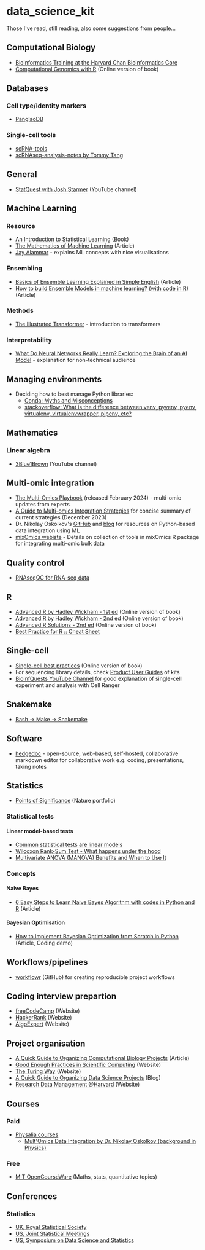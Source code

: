 # data_science_kit 
Those I've read, still reading, also some suggestions from people...

## Computational Biology
  * [Bioinformatics Training at the Harvard Chan Bioinformatics Core](https://hbctraining.github.io/main/)
  * [Computational Genomics with R](https://compgenomr.github.io/book/index.html) (Online version of book)
 
## Databases

### Cell type/identity markers
  * [PanglaoDB](https://panglaodb.se)

### Single-cell tools
  * [scRNA-tools](https://www.scrna-tools.org)
  * [scRNAseq-analysis-notes by Tommy Tang](https://github.com/crazyhottommy/scRNAseq-analysis-notes)

## General
  * [StatQuest with Josh Starmer](https://statquest.org/video-index/) (YouTube channel)
  
## Machine Learning

### Resource
  * [An Introduction to Statistical Learning](https://hastie.su.domains/ISLP/) (Book)
  * [The Mathematics of Machine Learning](https://towardsdatascience.com/the-mathematics-of-machine-learning-894f046c568) (Article)
  * [Jay Alammar](https://jalammar.github.io) - explains ML concepts with nice visualisations
  
### Ensembling
  * [Basics of Ensemble Learning Explained in Simple English](https://www.analyticsvidhya.com/blog/2015/08/introduction-ensemble-learning/) (Article)
  * [How to build Ensemble Models in machine learning? (with code in R)](https://www.analyticsvidhya.com/blog/2017/02/introduction-to-ensembling-along-with-implementation-in-r/) (Article)

### Methods
  * [The Illustrated Transformer](https://jalammar.github.io/illustrated-transformer/) - introduction to transformers
### Interpretability
  * [What Do Neural Networks Really Learn? Exploring the Brain of an AI Model](https://www.youtube.com/watch?v=jGCvY4gNnA8) - explanation for non-technical audience

## Managing environments
  * Deciding how to best manage Python libraries:
    - [Conda: Myths and Misconceptions](https://jakevdp.github.io/blog/2016/08/25/conda-myths-and-misconceptions/)
    - [stackoverflow: What is the difference between venv, pyvenv, pyenv, virtualenv, virtualenvwrapper, pipenv, etc?](https://stackoverflow.com/questions/41573587/what-is-the-difference-between-venv-pyvenv-pyenv-virtualenv-virtualenvwrappe)
  
## Mathematics

### Linear algebra
   * [3Blue1Brown](https://www.youtube.com/c/3blue1brown) (YouTube channel)

## Multi-omic integration
  * [The Multi-Omics Playbook](https://lp.frontlinegenomics.com/multi-omics-2024?_gl=1*10uj9rb*_ga*MTQ3MjgwNTIxNC4xNzMzMjU1MTgx*_ga_1QP1WL2ZZL*MTczMzI1NTE4MC4xLjEuMTczMzI1NTI0Ni4wLjAuMA..*_gcl_au*MTQ3MzczMDQ0OC4xNzMzMjU1MTgx*_ga_0VPLD5WLYX*MTczMzI1NTE4MC4xLjEuMTczMzI1NTI0Ni4wLjAuMA..&_ga=2.266452174.1731297708.1733255181-1472805214.1733255181) (released February 2024) - multi-omic updates from experts
  * [A Guide to Multi-omics Integration Strategies](https://frontlinegenomics.com/a-guide-to-multi-omics-integration-strategies/) for concise summary of current strategies (December 2023)
  * Dr. Nikolay Oskolkov's [GitHub](https://github.com/NikolayOskolkov) and [blog](https://nikolay-oskolkov.medium.com) for resources on Python-based data integration using ML
  * [mixOmics webiste](http://mixomics.org) - Details on collection of tools in mixOmics R package for integrating multi-omic bulk data

## Quality control
  * [RNAseqQC for RNA-seq data](https://cran.r-project.org/web/packages/RNAseqQC/vignettes/introduction.html)

## R
  * [Advanced R by Hadley Wickham - 1st ed](http://adv-r.had.co.nz/) (Online version of book) 
  * [Advanced R by Hadley Wickham - 2nd ed](https://adv-r.hadley.nz/) (Online version of book) 
  * [Advanced R Solutions - 2nd ed](https://advanced-r-solutions.rbind.io/) (Online version of book)
  * [Best Practice for R :: Cheat Sheet](https://github.com/wurli/r-best-practice)

## Single-cell
  * [Single-cell best practices](https://www.sc-best-practices.org/preamble.html) (Online version of book) 
  * For sequencing library details, check [Product User Guides](https://www.10xgenomics.com/support/user-guides/single-cell-gene-expression?menu%5BproductNames%5D=Single%20Cell%20Gene%20Expression&menu%5BproductExtensions%5D=&menu%5BchemistryVersionsAndIndices%5D=&page=1) of kits
  * [BioinfQuests YouTube Channel](https://www.youtube.com/watch?v=xA4TrXrNfvU) for good explanation of single-cell experiment and analysis with Cell Ranger

## Snakemake
  * [Bash -> Make -> Snakemake](https://training.galaxyproject.org/training-material/topics/data-science/tutorials/snakemake/tutorial.html) 

## Software
  * [hedgedoc](https://hedgedoc.org) - open-source, web-based, self-hosted, collaborative markdown editor for collaborative work e.g. coding, presentations, taking notes
  
## Statistics
  * [Points of Significance](https://www.nature.com/collections/qghhqm/pointsofsignificance) (Nature portfolio)
  
    
### Statistical tests

#### Linear model-based tests
  * [Common statistical tests are linear models](https://lindeloev.github.io/tests-as-linear/?ck_subscriber_id=2505859442&utm_source=convertkit&utm_medium=email&utm_campaign=Learn%20to%20Fish:%20Mastering%20Matrices%20for%20Bioinformatics%20-%2016937267#63_ancova)
  * [Wilcoxon Rank-Sum Test - What happens under the hood](https://www.stat.auckland.ac.nz/~wild/ChanceEnc/Ch10.wilcoxon.pdf)
  * [Multivariate ANOVA (MANOVA) Benefits and When to Use It]()

### Concepts

#### Naive Bayes
  * [6 Easy Steps to Learn Naive Bayes Algorithm with codes in Python and R](https://www.analyticsvidhya.com/blog/2017/09/naive-bayes-explained/?fbclid=IwAR1SOR7dNcJ1XrnPLCYT5ZOgAdcoABme4tiRA7Dg5U-LT6KekjA8IRBkvVU) (Article)

#### Bayesian Optimisation
  * [How to Implement Bayesian Optimization from Scratch in Python](https://machinelearningmastery.com/what-is-bayesian-optimization/) (Article, Coding demo)

## Workflows/pipelines
  * [workflowr](https://github.com/workflowr/workflowr) (GitHub) for creating reproducible project workflows

## Coding interview prepartion
  * [freeCodeCamp](https://www.freecodecamp.org/learn/coding-interview-prep/) (Website) 
  * [HackerRank](https://www.hackerrank.com/dashboard) (Website) 
  * [AlgoExpert](https://www.algoexpert.io/questions) (Website) 

## Project organisation
  * [A Quick Guide to Organizing Computational Biology Projects](https://journals.plos.org/ploscompbiol/article?id=10.1371%2Fjournal.pcbi.1000424) (Article)
  * [Good Enough Practices in Scientific Computing](https://carpentries-incubator.github.io/good-enough-practices/05-project_organization/) (Website) 
  * [The Turing Way](https://the-turing-way.netlify.app/reproducible-research/compendia.html#basic-compendium) (Website) 
  * [A Quick Guide to Organizing Data Science Projects](https://medium.com/outlier-bio-blog/a-quick-guide-to-organizing-data-science-projects-updated-for-2016-4cbb1e6dac71) (Blog)
  * [Research Data Management @Harvard](https://researchdatamanagement.harvard.edu/best-practices-organizing-documenting-research-data) (Website) 

## Courses

### Paid
  * [Physalia courses](https://www.physalia-courses.org/courses-workshops/)
    - [Mult'Omics Data Integration by Dr. Nikolay Oskolkov (background in Physics)](https://www.physalia-courses.org/courses-workshops/multiomics/)
      
### Free
  * [MIT OpenCourseWare]([https://journals.plos.org/ploscompbiol/article?id=10.1371%2Fjournal.pcbi.1000424](https://ocw.mit.edu)) (Maths, stats, quantitative topics)

## Conferences

### Statistics
  * [UK, Royal Statistical Society](https://rss.org.uk/training-events/conference-2023/)
  * [US, Joint Statistical Meetings](https://www.amstat.org/meetings/joint-statistical-meetings)
  * [US, Symposium on Data Science and Statistics](https://ww2.amstat.org/meetings/sdss/2023/)
 
